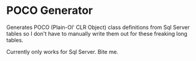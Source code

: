 POCO Generator
==================

Generates POCO (Plain-Ol' CLR Object) class definitions from Sql Server tables so I don't have to manually write them out for these freaking long tables.

Currently only works for Sql Server. Bite me.